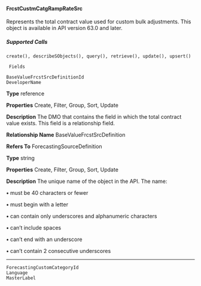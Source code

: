 #### FrcstCustmCatgRampRateSrc

Represents the total contract value used for custom bulk adjustments. This object is available in API version 63.0 and later.

##### Supported Calls
```
create(), describeSObjects(), query(), retrieve(), update(), upsert()

 Fields

```
```
BaseValueFrcstSrcDefinitionId
DeveloperName

```

**Type**
reference

**Properties**
Create, Filter, Group, Sort, Update

**Description**
The DMO that contains the field in which the total contract value exists. This field is a
relationship field.

**Relationship Name**
BaseValueFrcstSrcDefinition

**Refers To**
ForecastingSourceDefinition

**Type**
string

**Properties**
Create, Filter, Group, Sort, Update

**Description**
The unique name of the object in the API. The name:

**•** must be 40 characters or fewer

**•** must begin with a letter

**•** can contain only underscores and alphanumeric characters

**•** can’t include spaces

**•** can’t end with an underscore

**•** can’t contain 2 consecutive underscores


-----

```
ForecastingCustomCategoryId
Language
MasterLabel
